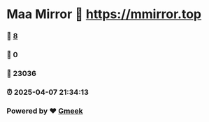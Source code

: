 # Maa Mirror :link: https://mmirror.top 
### :page_facing_up: [8](https://mmirror.top/tag.html) 
### :speech_balloon: 0 
### :hibiscus: 23036 
### :alarm_clock: 2025-04-07 21:34:13 
### Powered by :heart: [Gmeek](https://github.com/Meekdai/Gmeek)
